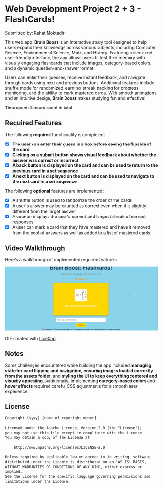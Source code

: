 # Web Development Project 2 + 3 - FlashCards!

Submitted by: Rahat Moktadir

This web app:
**Brain Boost** is an interactive study tool designed to help users expand their knowledge across various subjects, including Computer Science, Environmental Science, Math, and History. Featuring a sleek and user-friendly interface, the app allows users to test their memory with visually engaging flashcards that include images, category-based colors, and a dynamic question-and-answer format.

Users can enter their guesses, receive instant feedback, and navigate through cards using next and previous buttons. Additional features include shuffle mode for randomized learning, streak tracking for progress monitoring, and the ability to mark mastered cards. With smooth animations and an intuitive design, **Brain Boost** makes studying fun and effective!

Time spent: 3 hours spent in total

## Required Features

The following **required** functionality is completed:

- [x] **The user can enter their guess in a box before seeing the flipside of the card**
- [x] **Clicking on a submit button shows visual feedback about whether the answer was correct or incorrect**
- [x] **A back button is displayed on the card and can be used to return to the previous card in a set sequence**
- [x] **A next button is displayed on the card and can be used to navigate to the next card in a set sequence**

The following **optional** features are implemented:

- [x] A shuffle button is used to randomize the order of the cards
- [x] A user's answer may be counted as correct even when it is slightly different from the target answer
- [x] A counter displays the user's current and longest streak of correct responses
- [x] A user can mark a card that they have mastered and have it removed from the pool of answers as well as added to a list of mastered cards

## Video Walkthrough

Here's a walkthrough of implemented required features:

<img src='walkthrough.gif' title='Video Walkthrough' width='' alt='Video Walkthrough' />

GIF created with [LiceCap](https://www.cockos.com/licecap/)

## Notes

Some challenges encountered while building the app included **managing state for card flipping and navigation**, **ensuring images loaded correctly from the assets folder**, and **styling the UI to keep everything centered and visually appealing**. Additionally, implementing **category-based colors** and **hover effects** required careful CSS adjustments for a smooth user experience.

## License

    Copyright [yyyy] [name of copyright owner]

    Licensed under the Apache License, Version 2.0 (the "License");
    you may not use this file except in compliance with the License.
    You may obtain a copy of the License at

        http://www.apache.org/licenses/LICENSE-2.0

    Unless required by applicable law or agreed to in writing, software
    distributed under the License is distributed on an "AS IS" BASIS,
    WITHOUT WARRANTIES OR CONDITIONS OF ANY KIND, either express or implied.
    See the License for the specific language governing permissions and
    limitations under the License.
